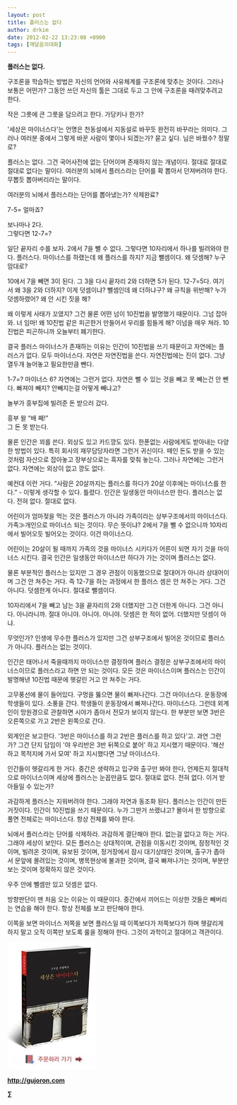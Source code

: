```yaml
---
layout: post
title: 플러스는 없다
author: drkim
date: 2012-02-22 13:23:08 +0900
tags: [깨달음의대화]
---
```

  
**플러스는 없다.**

구조론을 학습하는 방법은 자신의 언어와 사유체계를 구조론에 맞추는 것이다. 그러나 보통은 어떤가? 그동안 쓰던 자신의 툴은 그대로 두고 그 안에 구조론을 때려맞추려고 한다. 

작은 그릇에 큰 그릇을 담으려고 한다. 가당키나 한가? 

'세상은 마이너스다'는 언명은 천동설에서 지동설로 바꾸듯 완전히 바꾸라는 의미다. 그러나 여러분 중에서 그렇게 바꾼 사람이 몇이나 되겠는가? 묻고 싶다. 님은 바꿨수? 정말로? 

플러스는 없다. 그건 국어사전에 없는 단어이며 존재하지 않는 개념이다. 절대로 절대로 절대로 없다는 말이다. 여러분의 뇌에서 플러스라는 단어를 확 뽑아서 던져버려야 한다. 무뽑듯 뽑아버리라는 말이다. 

여러분의 뇌에서 플러스라는 단어를 뽑아냈는가? 삭제완료? 

7-5= 얼마죠? 

  
보나마나 2다.  
그렇다면 12-7=? 

일단 끝자리 수를 보자. 2에서 7을 뺄 수 없다. 그렇다면 10자리에서 하나를 빌려와야 한다. 플러스다. 마이너스를 하랬는데 왜 플러스를 하지? 지금 뺄셈이다. 왜 덧셈해? 누구 맘대로? 

10에서 7을 빼면 3이 된다. 그 3을 다시 끝자리 2와 더하면 5가 된다. 12-7=5다. 여기서 왜 3을 2와 더하지? 이게 덧셈이냐? 뺄셈인데 왜 더하냐구? 왜 규칙을 위반해? 누가 덧셈하랬어? 왜 안 시킨 짓을 해? 

왜 이렇게 사태가 꼬였지? 그건 물론 어떤 넘이 10진법을 발명했기 때문이다. 그넘 잡아와. 너 임마! 왜 10진법 같은 피곤한거 만들어서 우리를 힘들게 해? 이넘을 매우 쳐라. 10진법은 피곤하니까 오늘부터 폐기한다. 

결국 플러스 마이너스가 존재하는 이유는 인간이 10진법을 쓰기 때문이고 자연에는 플러스가 없다. 모두 마이너스다. 자연은 자연진법을 쓴다. 자연진법에는 진이 없다. 그냥 열두개 늘어놓고 필요한만큼 뺀다. 

1-7=? 마이너스 6? 자연에는 그런거 없다. 자연은 뺄 수 있는 것을 빼고 못 빼는건 안 뺀다. 빠져야 빼지? 안빼지는걸 어떻게 빼냐고? 

놀부가 흥부집에 빌려준 돈 받으러 갔다. 

  
흥부 왈 “배 째!”   
그 돈 못 받는다. 

물론 인간은 꾀를 쓴다. 외상도 있고 카드깡도 있다. 한푼없는 사람에게도 받아내는 다양한 방법이 있다. 특히 회사의 재무담당자라면 그런거 귀신이다. 떼인 돈도 받을 수 있는 것처럼 자산으로 잡아놓고 장부상으로는 흑자를 맞춰 놓는다. 그러나 자연에는 그런거 없다. 자연에는 외상이 없고 깡도 없다. 

예컨대 이런 거다. “사람은 20살까지는 플러스를 하다가 20살 이후에는 마이너스를 한다.” - 이렇게 생각할 수 있다. 틀렸다. 인간은 일생동안 마이너스만 한다. 플러스는 없다. 전혀 없다. 절대로 없다. 

어린이가 엄마젖을 먹는 것은 플러스가 아니라 가족이라는 상부구조에서의 마이너스다. 가족≫개인으로 마이너스 되는 것이다. 무슨 뜻이냐? 2에서 7을 뺄 수 없으니까 10자리에서 빌어오듯 빌어오는 것이다. 이건 마이너스다. 

어린이는 20살이 될 때까지 가족의 것을 마이너스 시키다가 어른이 되면 자기 것을 마이너스 시킨다. 결국 인간은 일생동안 마이너스만 하다가 가는 것이며 플러스는 없다. 

물론 부분적인 플러스는 있지만 그 경우 관점이 이동했으므로 절대어가 아니라 상대어이며 그건 안 쳐주는 거다. 즉 12-7을 하는 과정에서 한 플러스 셈은 안 쳐주는 거다. 그건 아니다. 덧셈한게 아니다. 절대로 뺄셈이다. 

10자리에서 7을 빼고 남는 3을 끝자리의 2와 더했지만 그건 더한게 아니다. 그건 아니다. 아니라니까. 절대 아니야. 아니야. 아니야. 덧셈은 한 적이 없어. 더했지만 덧셈이 아냐. 

무엇인가? 인생에 무수한 플러스가 있지만 그건 상부구조에서 빌어온 것이므로 플러스가 아니다. 플러스는 없는 것이다. 

인간은 태어나서 죽을때까지 마이너스만 결정하며 플러스 결정은 상부구조에서의 마이너스이므로 플러스라고 하면 안 되는 것이다. 모든 것은 마이너스이며 플러스는 인간이 발명해낸 10진법 때문에 헷갈린 거고 안 쳐주는 거다. 

고무풍선에 물이 들어있다. 구멍을 뚫으면 물이 빠져나간다. 그건 마이너스다. 운동장에 학생들이 있다. 소풍을 간다. 학생들이 운동장에서 빠져나간다. 마이너스다. 그런데 외계인이 망원경으로 관찰하면 시야가 좁아서 전모가 보이지 않는다. 한 부분만 보면 3반은 오른쪽으로 가고 2반은 왼쪽으로 간다. 

외계인은 보고한다. '3반은 마이너스를 하고 2반은 플러스를 하고 있다'고. 과연 그런가? 그건 단지 담임이 '야 우리반은 3반 뒤쪽으로 붙어' 하고 지시했기 때문이다. '해산하고 목적지에 가서 모여' 하고 지시했다면 그냥 마이너스다. 

인간들이 헷갈리게 한 거다. 중간은 생략하고 입구와 출구만 봐야 한다, 언제든지 절대적으로 마이너스이며 세상에 플러스는 눈꼽만큼도 없다. 절대로 없다. 전혀 없다. 이거 받아들일 수 있는가? 

과감하게 플러스는 지워버려야 한다. 그래야 자연과 동조화 된다. 플러스는 인간이 만든 거짓이다. 인간이 10진법을 쓰기 때문이다. 누가 그딴거 쓰랬냐고? 몰아서 한 방향으로 풀면 전체로는 마이너스다. 항상 전체를 봐야 한다. 

뇌에서 플러스라는 단어를 삭제하라. 과감하게 결단해야 한다. 없는걸 없다고 하는 거다. 그래야 세상이 보인다. 모든 플러스는 상대적이며, 관점을 이동시킨 것이며, 잠정적인 것이며, 빌려온 것이며, 유보된 것이며, 정거장에서 잠시 대기상태인 것이며, 출구가 좁아서 문앞에 몰려있는 것이며, 병목현상에 불과한 것이며, 결국 빠져나가는 것이며, 부분만 보는 것이며 정확하지 않은 것이다. 

우주 안에 뺄셈만 있고 덧셈은 없다. 

방향판단이 맨 처음 오는 이유는 이 때문이다. 중간에서 끼어드는 이상한 것들은 빼버리는 연습을 해야 한다. 항상 전체를 보고 판단해야 한다. 


  




이쪽을 보면 마이너스 저쪽을 보면 플러스일 때 이쪽보다가 저쪽보다가 하며 헷갈리게 하지 말고 오직 이쪽만 보도록 룰을 정해야 한다. 그것이 과학이고 절대어고 객관이다.

  


  






![](/files/attach/images/198/668/222/0.JPG)


  






**http://gujoron.com** 


**∑**